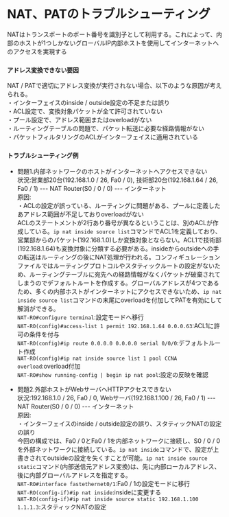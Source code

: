 # NAT、PATのトラブルシューティング
NATはトランスポートのポート番号を識別子として利用する。これによって、内部のホストが1つしかないグローバルIP内部ホストを使用してインターネットへのアクセスを実現する  

### `アドレス変換できない要因`
NAT / PATで適切にアドレス変換が実行されない場合、以下のような原因が考えられる。  
・インターフェイスのinside / outside設定の不足または誤り  
・ACL設定で、変換対象パケットが全て許可されていない  
・プール設定で、アドレス範囲またはoverloadがない  
・ルーティングテーブルの問題で、パケット転送に必要な経路情報がない  
・パケットフィルタリングのACLがインターフェイスに適用されている

### `トラブルシューティング例`
- 問題1.内部ネットワークのホストがインターネットへアクセスできない  
状況:営業部20台(192.168.1.0 / 26, Fa0 / 0), 技術部20台(192.168.1.64 / 26, Fa0 / 1) --- NAT Router(S0 / 0 / 0) --- インターネット  
原因:  
・ACLの設定が誤っている、ルーティングに問題がある、プールに定義したあアドレス範囲が不足しておりoverloadがない  
ACLのステートメントが2行あり番号が異なるということは、別のACLが作成している。`ip nat inside source list`コマンドでACL1を定義しており、営業部からのパケット(192.168.1.0)しか変換対象とならない。ACL1で技術部(192.168.1.64)も変換対象に分類する必要がある。insideからoutsideへの手の転送はルーティングの後にNAT処理が行われる。コンフィギュレーションファイルではルーティングプロトコルやスタティックルートの設定がないため、ルーティングテーブルに宛先への経路情報がなくパケットが破棄されてしまうのでデフォルトルートを作成する。グローバルアドレスが4つであるため、多くの内部ホストがインターネットにアクセスできないため、`ip nat inside source list`コマンドの末尾にoverloadを付加してPATを有効にして解消ができる。  
`NAT-RO#configure terminal`:設定モードへ移行  
`NAT-RO(config)#access-list 1 permit 192.168.1.64 0.0.0.63`:ACL1に許可の条件を付与  
`NAT-RO(config)#ip route 0.0.0.0 0.0.0.0 serial 0/0/0`:デフォルトルート作成  
`NAT-RO(config)#ip nat inside source list 1 pool CCNA overload`:overload付加  
`NAT-RO#show running-config | begin ip nat pool`:設定の反映を確認

- 問題2.外部ホストがWebサーバへHTTPアクセスできない  
状況:192.168.1.0 / 26, Fa0 / 0, Webサーバ(192.168.1.100 / 26, Fa0 / 1) --- NAT Router(S0 / 0 / 0) --- インターネット  
原因:  
・インターフェイスのinside / outside設定の誤り、スタティックNATの設定の誤り  
今回の構成では、Fa0 / 0とFa0 / 1を内部ネットワークに接続し、S0 / 0 / 0を外部ネットワークに接続している。`ip nat inside`コマンドで、設定が上書きされてoutsideの設定を失くすことが可能。`ip nat inside source static`コマンド(内部送信元アドレス変換)は、先に内部ローカルアドレス、後に内部グローバルアドレスを指定する。  
`NAT-RO#interface fastethernet0/1`:Fa0 / 1の設定モードに移行  
`NAT-RO(config-if)#ip nat inside`:insideに変更する  
`NAT-RO(config-if)#ip nat inside source static 192.168.1.100 1.1.1.3`:スタティックNATの設定
